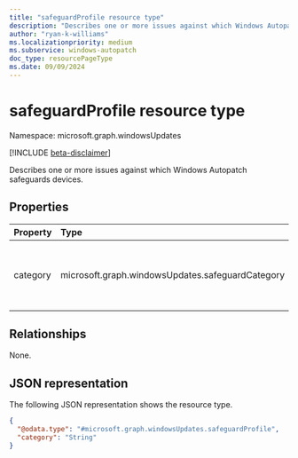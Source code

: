 ```yaml
---
title: "safeguardProfile resource type"
description: "Describes one or more issues against which Windows Autopatch safeguards devices."
author: "ryan-k-williams"
ms.localizationpriority: medium
ms.subservice: windows-autopatch
doc_type: resourcePageType
ms.date: 09/09/2024
---
```


# safeguardProfile resource type

Namespace: microsoft.graph.windowsUpdates

[!INCLUDE [beta-disclaimer](../../includes/beta-disclaimer.md)]

Describes one or more issues against which Windows Autopatch safeguards devices.

## Properties
|Property|Type|Description|
|:---|:---|:---|
|category|microsoft.graph.windowsUpdates.safeguardCategory|Specifies the category of safeguards. The possible values are: `likelyIssues`, `unknownFutureValue`.|

## Relationships
None.

## JSON representation
The following JSON representation shows the resource type.
<!-- {
  "blockType": "resource",
  "@odata.type": "microsoft.graph.windowsUpdates.safeguardProfile"
}
-->
``` json
{
  "@odata.type": "#microsoft.graph.windowsUpdates.safeguardProfile",
  "category": "String"
}
```

